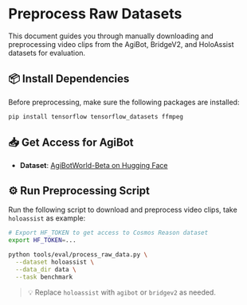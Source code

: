 # Preprocess Raw Datasets

This document guides you through manually downloading and preprocessing video clips from the AgiBot, BridgeV2, and HoloAssist datasets for evaluation.

## 📦 Install Dependencies

Before preprocessing, make sure the following packages are installed:

```bash
pip install tensorflow tensorflow_datasets ffmpeg
```

## 📥 Get Access for AgiBot

- **Dataset**: [AgiBotWorld-Beta on Hugging Face](https://huggingface.co/datasets/agibot-world/AgiBotWorld-Beta/tree/main)  


## ⚙️ Run Preprocessing Script

Run the following script to download and preprocess video clips, take `holoassist` as example:

```bash
# Export HF_TOKEN to get access to Cosmos Reason dataset
export HF_TOKEN=...

python tools/eval/process_raw_data.py \
  --dataset holoassist \
  --data_dir data \
  --task benchmark
```

> 💡 Replace `holoassist` with `agibot` or `bridgev2` as needed.